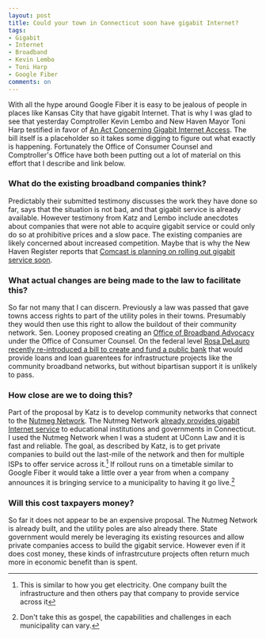 ```yaml
---
layout: post
title: Could your town in Connecticut soon have gigabit Internet?
tags: 
- Gigabit
- Internet
- Broadband
- Kevin Lembo
- Toni Harp
- Google Fiber
comments: on
---
```

With all the hype around Google Fiber it is easy to be jealous of people in places like Kansas City that have gigabit Internet. That is why I was glad to see that yesterday Comptroller Kevin Lembo and New Haven Mayor Toni Harp testified in favor of [An Act Concerning Gigabit Internet Access](http://www.cga.ct.gov/asp/menu/CommDocTmyBillAllComm.asp?bill=SB-00572&doc_year=2015). The bill itself is a placeholder so it takes some digging to figure out what exactly is happening. Fortunately the Office of Consumer Counsel and Comptroller's Office have both been putting out a lot of material on this effort that I describe and link below.

### What do the existing broadband companies think?
Predictably their submitted testimony discusses the work they have done so far, says that the situation is not bad, and that gigabit service is already available. However testimony from Katz and Lembo include anecdotes about companies that were not able to acquire gigabit service or could only do so at prohibitive prices and a slow pace. The existing companies are likely concerned about increased competition. Maybe that is why the New Haven Register reports that [Comcast is planning on rolling out gigabit service soon](http://www.nhregister.com/government-and-politics/20150123/delauro-pushes-for-ultra-high-speed-internet-in-connecticut).

### What actual changes are being made to the law to facilitate this?
So far not many that I can discern. Previously a law was passed that gave towns access rights to part of the utility poles in their towns. Presumably they would then use this right to allow the buildout of their community network. Sen. Looney proposed creating an [Office of Broadband Advocacy](http://www.cga.ct.gov/2015/ETdata/Tmy/2015SB-00572-R000210-Looney,%20Sen.%20Martin%20M.-TMY.PDF) under the Office of Consumer Counsel. On the federal level [Rosa DeLauro recently re-introduced a bill to create and fund a public bank](http://www.newhavenindependent.org/index.php/archives/entry/delauro_pushes_bill_for_gigabit_state/) that would provide loans and loan guarentees for infrastructure projects like the community broadband networks, but without bipartisan support it is unlikely to pass.

### How close are we to doing this?
Part of the proposal by Katz is to develop community networks that connect to the [Nutmeg Network](http://cen.ct.gov/cen/site/default.asp). The Nutmeg Network [already provides gigabit Internet service](https://data.ct.gov/Government/Nutmeg-Network/xdcq-7svw) to educational institutions and governments in Connecticut. I used the Nutmeg Network when I was a student at UConn Law and it is fast and reliable. The goal, as described by Katz, is to get private companies to build out the last-mile of the network and then for multiple ISPs to offer service across it.[^1] If rollout runs on a timetable similar to Google Fiber it would take a little over a year from when a company announces it is bringing service to a municipality to having it go live.[^2]

### Will this cost taxpayers money?
So far it does not appear to be an expensive proposal. The Nutmeg Network is already built, and the utility poles are also already there. State government would merely be leveraging its existing resources and allow private companies access to build the gigabit service. However even if it does cost money, these kinds of infrastrcuture projects often return much more in economic benefit than is spent.

[^1]:This is similar to how you get electricity. One company built the infrastructure and then others pay that company to provide service across it
[^2]:Don't take this as gospel, the capabilities and challenges in each municipality can vary.